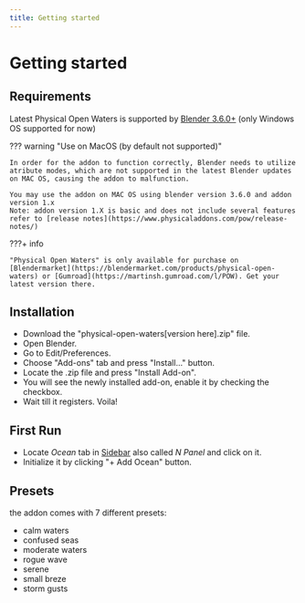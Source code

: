 ```yaml
---
title: Getting started
---
```


# Getting started

## Requirements

Latest Physical Open Waters is supported by [Blender 3.6.0+](https://www.blender.org/) (only Windows OS supported for now)

??? warning "Use on MacOS (by default not supported)"

    In order for the addon to function correctly, Blender needs to utilize atribute modes, which are not supported in the latest Blender updates on MAC OS, causing the addon to malfunction.
    
    You may use the addon on MAC OS using blender version 3.6.0 and addon version 1.x 
    Note: addon version 1.X is basic and does not include several features refer to [release notes](https://www.physicaladdons.com/pow/release-notes/)

???+ info 

    "Physical Open Waters" is only available for purchase on [Blendermarket](https://blendermarket.com/products/physical-open-waters) or [Gumroad](https://martinsh.gumroad.com/l/POW). Get your latest version there.


## Installation
- Download the "physical-open-waters[version here].zip" file.
- Open Blender.
- Go to Edit/Preferences. 
- Choose "Add-ons" tab and press "Install..." button. 
- Locate the .zip file and press "Install Add-on".
- You will see the newly installed add-on, enable it by checking the checkbox. 
- Wait till it registers. Voila!

## First Run
- Locate _Ocean_ tab in [Sidebar](https://docs.blender.org/manual/en/latest/interface/window_system/regions.html#sidebar)
also called _N Panel_ and click on it.
- Initialize it by clicking "+ Add Ocean" button.

## Presets
the addon comes with 7 different presets:

- calm waters
- confused seas
- moderate waters
- rogue wave
- serene
- small breze
- storm gusts
